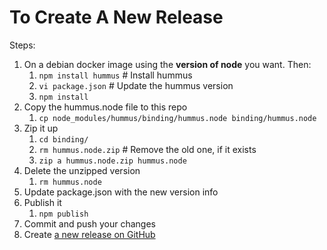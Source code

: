 # To Create A New Release

Steps:
1. On a debian docker image using the **version of node** you want. Then:
    1. `npm install hummus` # Install hummus
    1. `vi package.json` # Update the hummus version
    1. `npm install`
1. Copy the hummus.node file to this repo
    1. `cp node_modules/hummus/binding/hummus.node binding/hummus.node`
1. Zip it up
    1. `cd binding/`
    1. `rm hummus.node.zip` # Remove the old one, if it exists
    1. `zip a hummus.node.zip hummus.node`
1. Delete the unzipped version
    1. `rm hummus.node`
1. Update package.json with the new version info
1. Publish it
    1. `npm publish`
1. Commit and push your changes
1. Create [a new release on GitHub](https://github.com/CherryCircle/lambda-hummus/releases/new)

